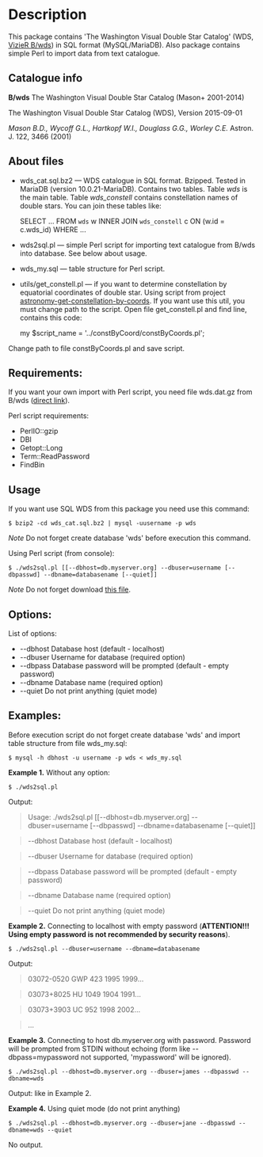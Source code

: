 Description
===========

This package contains 'The Washington Visual Double Star Catalog' (WDS, [VizieR B/wds](http://cdsarc.u-strasbg.fr/viz-bin/Cat?B/wds)) in SQL format (MySQL/MariaDB). Also package contains simple Perl to import data from text catalogue.

Catalogue info
--------------

**B/wds** The Washington Visual Double Star Catalog (Mason+ 2001-2014)

The Washington Visual Double Star Catalog (WDS), Version 2015-09-01

*Mason B.D., Wycoff G.L., Hartkopf W.I., Douglass G.G., Worley C.E.* Astron. J. 122, 3466 (2001)

About files
-----------
* wds_cat.sql.bz2 — WDS catalogue in SQL format. Bzipped. Tested in MariaDB (version 10.0.21-MariaDB). Contains two tables. Table *wds* is the main table. Table *wds_constell* contains constellation names of double stars. You can join these tables like:

    SELECT ... FROM `wds` w
    INNER JOIN `wds_constell` c ON (w.id = c.wds_id)
    WHERE ...

* wds2sql.pl — simple Perl script for importing text catalogue from B/wds into database. See below about usage.

* wds_my.sql — table structure for Perl script.

* utils/get_constell.pl — if you want to determine constellation by equatorial coordinates of double star. Using script from project [astronomy-get-constellation-by-coords](https://bitbucket.org/lukashjames/astronomy-get-constellation-by-coords). If you want use this util, you must change path to the script. Open file get_constell.pl and find line, contains this code:

    my $script_name = '../constByCoord/constByCoords.pl';

Change path to file constByCoords.pl and save script.

Requirements:
-------------

If you want your own import with Perl script, you need file wds.dat.gz from B/wds ([direct link](http://cdsarc.u-strasbg.fr/vizier/ftp/cats/B/wds/wds.dat.gz)).

Perl script requirements:

* PerlIO::gzip
* DBI
* Getopt::Long
* Term::ReadPassword
* FindBin
    
Usage
-----

If you want use SQL WDS from this package you need use this command:

    $ bzip2 -cd wds_cat.sql.bz2 | mysql -uusername -p wds

*Note* Do not forget create database 'wds' before execution this command.

Using Perl script (from console):

    $ ./wds2sql.pl [[--dbhost=db.myserver.org] --dbuser=username [--dbpasswd] --dbname=databasename [--quiet]]

*Note* Do not forget download [this file](http://cdsarc.u-strasbg.fr/vizier/ftp/cats/B/wds/wds.dat.gz).

Options:
--------

List of options:

* --dbhost Database host (default - localhost)
* --dbuser Username for database (required option)
* --dbpass Database password will be prompted (default - empty password)
* --dbname Database name (required option)
* --quiet  Do not print anything (quiet mode)

Examples:
---------

Before execution script do not forget create database 'wds' and import table structure from file wds_my.sql:

    $ mysql -h dbhost -u username -p wds < wds_my.sql

**Example 1.** Without any option:

    $ ./wds2sql.pl

Output:

> Usage: ./wds2sql.pl [[--dbhost=db.myserver.org] --dbuser=username [--dbpasswd] --dbname=databasename [--quiet]]

> --dbhost Database host (default - localhost)

> --dbuser Username for database (required option)

> --dbpass Database password will be prompted (default - empty password)

> --dbname Database name (required option)

> --quiet  Do not print anything (quiet mode)

**Example 2.** Connecting to localhost with empty password (**ATTENTION!!! Using empty password is not recommended by security reasons**).

    $ ./wds2sql.pl --dbuser=username --dbname=databasename

Output:

> 03072-0520 GWP 423      1995 1999...

> 03073+8025 HU 1049      1904 1991...

> 03073+3903 UC  952      1998 2002...

> ...

**Example 3.** Connecting to host db.myserver.org with password. Password will be prompted from STDIN without echoing (form like --dbpass=mypassword not supported, 'mypassword' will be ignored).

    $ ./wds2sql.pl --dbhost=db.myserver.org --dbuser=james --dbpasswd --dbname=wds

Output: like in Example 2.

**Example 4.** Using quiet mode (do not print anything)

    $ ./wds2sql.pl --dbhost=db.myserver.org --dbuser=jane --dbpasswd --dbname=wds --quiet

No output.
